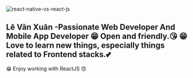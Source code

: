 ![react-native-vs-react-js](https://user-images.githubusercontent.com/104334247/217895338-f42aa214-105e-4fb1-b5d7-3af72efc5d3a.png)

Lê Văn Xuân -Passionate Web Developer And Mobile App Developer
😁 Open and friendly.😘
😁 Love to learn new things, especially things related to Frontend stacks.💕
---------------------------------------------------------------------------------
😁 Enjoy working with ReactJS 😍
